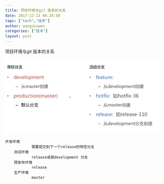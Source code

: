 ```yaml
---
title: 项目环境与git 版本的关系
date: 2017-12-13 06:34:50
tags: ["tech","技术"]
author: wangxiuwen
categories: ["技术"]
layout: post
---
```


项目环境与git 版本的关系

![image.png](/images/5900d38f8f09b729c2e24e45b88abef7.png)

	开发环境
				需要提交到下一个release的特性分支
		测试环境
				release或是development 分支
		预发布环境
				release
		生产环境
				master